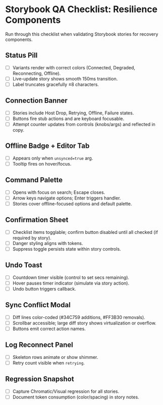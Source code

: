# Storybook QA Checklist: Resilience Components

Run through this checklist when validating Storybook stories for recovery components.

## Status Pill
- [ ] Variants render with correct colors (Connected, Degraded, Reconnecting, Offline).
- [ ] Live-update story shows smooth 150ms transition.
- [ ] Label truncates gracefully ≤8 characters.

## Connection Banner
- [ ] Stories include Host Drop, Retrying, Offline, Failure states.
- [ ] Buttons fire stub actions and are keyboard focusable.
- [ ] Attempt counter updates from controls (knobs/args) and reflected in copy.

## Offline Badge + Editor Tab
- [ ] Appears only when `unsynced=true` arg.
- [ ] Tooltip fires on hover/focus.

## Command Palette
- [ ] Opens with focus on search; Escape closes.
- [ ] Arrow keys navigate options; Enter triggers handler.
- [ ] Stories cover offline-focused options and default palette.

## Confirmation Sheet
- [ ] Checklist items togglable; confirm button disabled until all checked (if required by story).
- [ ] Danger styling aligns with tokens.
- [ ] Suppress toggle persists state within story controls.

## Undo Toast
- [ ] Countdown timer visible (control to set secs remaining).
- [ ] Hover pauses timer indicator (simulate via story action).
- [ ] Undo button triggers callback.

## Sync Conflict Modal
- [ ] Diff lines color-coded (#34C759 additions, #FF3B30 removals).
- [ ] Scrollbar accessible; large diff story shows virtualization or overflow.
- [ ] Buttons emit correct action names.

## Log Reconnect Panel
- [ ] Skeleton rows animate or show shimmer.
- [ ] Retry count visible when `retrying`.

## Regression Snapshot
- [ ] Capture Chromatic/Visual regression for all stories.
- [ ] Document token consumption (color/spacing) in story notes.
